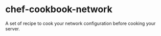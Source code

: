 chef-cookbook-network
=====================

A set of recipe to cook your network configuration before cooking your server.